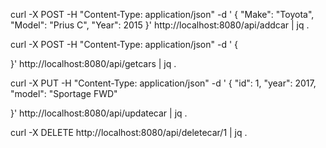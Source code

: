 curl -X POST -H "Content-Type: application/json" -d '
{
"Make": "Toyota",
"Model": "Prius C",
"Year": 2015
}' http://localhost:8080/api/addcar | jq .

curl -X POST -H "Content-Type: application/json" -d '
{

}' http://localhost:8080/api/getcars | jq .

curl -X PUT -H "Content-Type: application/json" -d '
{
"id": 1,
"year": 2017,
"model": "Sportage FWD"

}' http://localhost:8080/api/updatecar | jq .

curl -X DELETE http://localhost:8080/api/deletecar/1 | jq .
